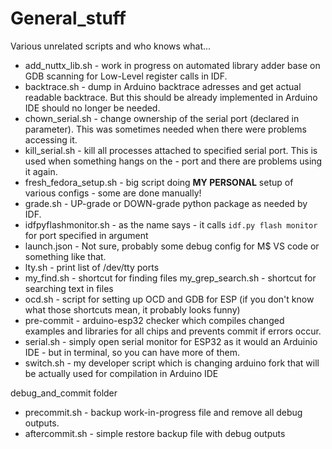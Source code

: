 # General_stuff

Various unrelated scripts and who knows what...

- add_nuttx_lib.sh - work in progress on automated library adder base on GDB scanning for Low-Level register calls in IDF.
- backtrace.sh - dump in Arduino backtrace adresses and get actual readable backtrace. But this should be already implemented in Arduino IDE should no longer be needed.
- chown_serial.sh - change ownership of the serial port (declared in parameter). This was sometimes needed when there were problems accessing it.
- kill_serial.sh - kill all processes attached to specified serial port. This is used when something hangs on the - port and there are problems using it again.
- fresh_fedora_setup.sh - big script doing **MY PERSONAL** setup of various configs - some are done manually!
- grade.sh - UP-grade or DOWN-grade python package as needed by IDF.
- idfpyflashmonitor.sh - as the name says - it calls `idf.py flash monitor` for port specified in argument
- launch.json - Not sure, probably some debug config for M$ VS code or something like that.
- lty.sh - print list of /dev/tty ports
- my_find.sh - shortcut for finding files
my_grep_search.sh - shortcut for searching text in files
- ocd.sh - script for setting up OCD and GDB for ESP (if you don't know what those shortcuts mean, it probably looks funny)
- pre-commit - arduino-esp32 checker which compiles changed examples and libraries for all chips and prevents commit if errors occur.
- serial.sh - simply open serial monitor for ESP32 as it would an Arduinio IDE - but in terminal, so you can have more of them.
- switch.sh - my developer script which is changing arduino fork that will be actually used for compilation in Arduino IDE


debug_and_commit folder
- precommit.sh - backup work-in-progress file and remove all debug outputs.
- aftercommit.sh - simple restore backup file with debug outputs
